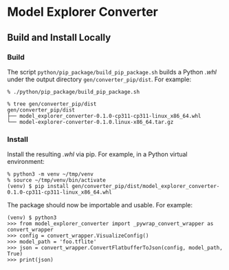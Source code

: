 # Model Explorer Converter

## Build and Install Locally

### Build

The script `python/pip_package/build_pip_package.sh` builds a Python *.whl*
under the output directory `gen/converter_pip/dist`. For example:

```
% ./python/pip_package/build_pip_package.sh

% tree gen/converter_pip/dist
gen/converter_pip/dist
├── model_explorer_converter-0.1.0-cp311-cp311-linux_x86_64.whl
└── model-explorer-converter-0.1.0.linux-x86_64.tar.gz
```

### Install

Install the resulting *.whl* via pip. For example, in a Python virtual
environment:

```
% python3 -m venv ~/tmp/venv
% source ~/tmp/venv/bin/activate
(venv) $ pip install gen/converter_pip/dist/model_explorer_converter-0.1.0-cp311-cp311-linux_x86_64.whl
```

The package should now be importable and usable. For example:

```
(venv) $ python3
>>> from model_explorer_converter import _pywrap_convert_wrapper as convert_wrapper
>>> config = convert_wrapper.VisualizeConfig()
>>> model_path = 'foo.tflite'
>>> json = convert_wrapper.ConvertFlatbufferToJson(config, model_path, True)
>>> print(json)
```
